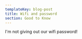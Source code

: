 ```yaml
---
templateKey: blog-post
title: Wifi and password
section: Good to Know
---
```

I'm not giving out our wifi password!
